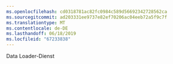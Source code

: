 ```yaml
---
ms.openlocfilehash: cd0318781ac82fc0984c589d56692342728562ca
ms.sourcegitcommit: ad203331ee9737e82ef70206ac04eeb72a5f9c7f
ms.translationtype: MT
ms.contentlocale: de-DE
ms.lasthandoff: 06/18/2019
ms.locfileid: "67233838"
---
```

Data Loader-Dienst